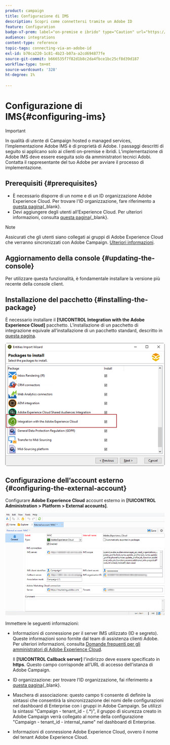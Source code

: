```yaml
---
product: campaign
title: Configurazione di IMS
description: Scopri come connettersi tramite un Adobe ID
feature: Configuration
badge-v7-prem: label="on-premise e ibrido" type="Caution" url="https://experienceleague.adobe.com/docs/campaign-classic/using/installing-campaign-classic/architecture-and-hosting-models/hosting-models-lp/hosting-models.html?lang=it" tooltip="Applicabile solo alle distribuzioni on-premise e ibride"
audience: integrations
content-type: reference
topic-tags: connecting-via-an-adobe-id
exl-id: b70ca220-1c81-4b23-b07a-a2cd694877fe
source-git-commit: b666535f7f82d1b8c2da4fbce1bc25cf8d39d187
workflow-type: tm+mt
source-wordcount: '328'
ht-degree: 1%

---
```


# Configurazione di IMS{#configuring-ims}

>[!IMPORTANT]
>
>In qualità di utente di Campaign hosted o managed services, l’implementazione Adobe IMS è di proprietà di Adobe. I passaggi descritti di seguito si applicano solo ai clienti on-premise e ibridi.
> L’implementazione di Adobe IMS deve essere eseguita solo da amministratori tecnici Adobi. Contatta il rappresentante del tuo Adobe per avviare il processo di implementazione.

## Prerequisiti {#prerequisites}

* È necessario disporre di un nome e di un ID organizzazione Adobe Experience Cloud. Per trovare l&#39;ID organizzazione, fare riferimento a [questa pagina](https://experienceleague.adobe.com/docs/core-services/interface/administration/organizations.html?lang=it){_blank}.
* Devi aggiungere degli utenti all’Experience Cloud. Per ulteriori informazioni, consulta [questa pagina](https://experienceleague.adobe.com/docs/core-services/interface/administration/admin-getting-started.html){_blank}.

>[!NOTE]
>
>Assicurati che gli utenti siano collegati ai gruppi di Adobe Experience Cloud che verranno sincronizzati con Adobe Campaign. [Ulteriori informazioni](#configuring-the-external-account).

## Aggiornamento della console {#updating-the-console}

Per utilizzare questa funzionalità, è fondamentale installare la versione più recente della console client.

## Installazione del pacchetto {#installing-the-package}

È necessario installare il **[!UICONTROL Integration with the Adobe Experience Cloud]** pacchetto. L’installazione di un pacchetto di integrazione equivale all’installazione di un pacchetto standard, descritto in [questa pagina](../../installation/using/installing-campaign-standard-packages.md).

![](assets/ims_6.png)

## Configurazione dell’account esterno {#configuring-the-external-account}

Configurare **Adobe Experience Cloud** account esterno in **[!UICONTROL Administration > Platform > External accounts]**.

![](assets/ims_5.png)

Immettere le seguenti informazioni:

* Informazioni di connessione per il server IMS utilizzato (ID e segreto). Queste informazioni sono fornite dal team di assistenza clienti Adobe. Per ulteriori informazioni, consulta [Domande frequenti per gli amministratori di Adobe Experience Cloud](https://experienceleague.adobe.com/docs/core-services/interface/manage-users-and-products/faq.html).

  Il **[!UICONTROL Callback server]** l&#39;indirizzo deve essere specificato in **https**. Questo campo corrisponde all’URL di accesso dell’istanza di Adobe Campaign.

* ID organizzazione: per trovare l’ID organizzazione, fai riferimento a [questa pagina](https://experienceleague.adobe.com/docs/core-services/interface/administration/organizations.html?lang=it){_blank}.

* Maschera di associazione: questo campo ti consente di definire la sintassi che consentirà la sincronizzazione dei nomi delle configurazioni nel dashboard di Enterprise con i gruppi in Adobe Campaign. Se utilizzi la sintassi &quot;Campaign - tenant_id - (.&#42;)&quot;, il gruppo di sicurezza creato in Adobe Campaign verrà collegato al nome della configurazione &quot;Campaign - tenant_id - internal_name&quot; nel dashboard di Enterprise.

* Informazioni di connessione Adobe Experience Cloud, ovvero il nome del tenant Adobe Experience Cloud.
